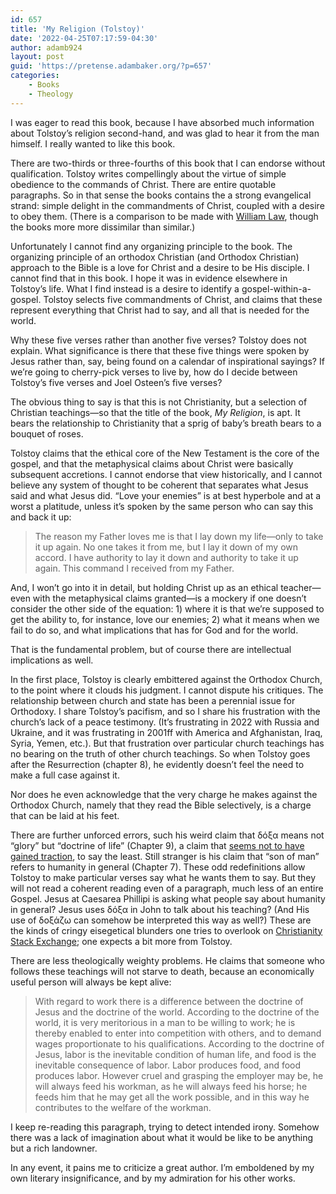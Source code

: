 ```yaml
---
id: 657
title: 'My Religion (Tolstoy)'
date: '2022-04-25T07:17:59-04:30'
author: adamb924
layout: post
guid: 'https://pretense.adambaker.org/?p=657'
categories:
    - Books
    - Theology
---
```


I was eager to read this book, because I have absorbed much information about Tolstoy’s religion second-hand, and was glad to hear it from the man himself. I really wanted to like this book.

There are two-thirds or three-fourths of this book that I can endorse without qualification. Tolstoy writes compellingly about the virtue of simple obedience to the commands of Christ. There are entire quotable paragraphs. So in that sense the books contains the a strong evangelical strand: simple delight in the commandments of Christ, coupled with a desire to obey them. (There is a comparison to be made with [William Law](https://pretense.adambaker.org/?p=156), though the books more more dissimilar than similar.)

Unfortunately I cannot find any organizing principle to the book. The organizing principle of an orthodox Christian (and Orthodox Christian) approach to the Bible is a love for Christ and a desire to be His disciple. I cannot find that in this book. I hope it was in evidence elsewhere in Tolstoy’s life. What I find instead is a desire to identify a gospel-within-a-gospel. Tolstoy selects five commandments of Christ, and claims that these represent everything that Christ had to say, and all that is needed for the world.

Why these five verses rather than another five verses? Tolstoy does not explain. What significance is there that these five things were spoken by Jesus rather than, say, being found on a calendar of inspirational sayings? If we’re going to cherry-pick verses to live by, how do I decide between Tolstoy’s five verses and Joel Osteen’s five verses?

The obvious thing to say is that this is not Christianity, but a selection of Christian teachings—so that the title of the book, *My Religion*, is apt. It bears the relationship to Christianity that a sprig of baby’s breath bears to a bouquet of roses.

Tolstoy claims that the ethical core of the New Testament is the core of the gospel, and that the metaphysical claims about Christ were basically subsequent accretions. I cannot endorse that view historically, and I cannot believe any system of thought to be coherent that separates what Jesus said and what Jesus did. “Love your enemies” is at best hyperbole and at a worst a platitude, unless it’s spoken by the same person who can say this and back it up:

> The reason my Father loves me is that I lay down my life—only to take it up again. No one takes it from me, but I lay it down of my own accord. I have authority to lay it down and authority to take it up again. This command I received from my Father.

And, I won’t go into it in detail, but holding Christ up as an ethical teacher—even with the metaphysical claims granted—is a mockery if one doesn’t consider the other side of the equation: 1) where it is that we’re supposed to get the ability to, for instance, love our enemies; 2) what it means when we fail to do so, and what implications that has for God and for the world.

That is the fundamental problem, but of course there are intellectual implications as well.

In the first place, Tolstoy is clearly embittered against the Orthodox Church, to the point where it clouds his judgment. I cannot dispute his critiques. The relationship between church and state has been a perennial issue for Orthodoxy. I share Tolstoy’s pacifism, and so I share his frustration with the church’s lack of a peace testimony. (It’s frustrating in 2022 with Russia and Ukraine, and it was frustrating in 2001ff with America and Afghanistan, Iraq, Syria, Yemen, etc.). But that frustration over particular church teachings has no bearing on the truth of other church teachings. So when Tolstoy goes after the Resurrection (chapter 8), he evidently doesn’t feel the need to make a full case against it.

Nor does he even acknowledge that the very charge he makes against the Orthodox Church, namely that they read the Bible selectively, is a charge that can be laid at his feet.

There are further unforced errors, such his weird claim that δόξα means not “glory” but “doctrine of life” (Chapter 9), a claim that [seems not to have gained traction](http://www.perseus.tufts.edu/hopper/text?doc=Perseus%3Atext%3A1999.04.0057%3Aentry%3Ddo%2Fca%5E), to say the least. Still stranger is his claim that “son of man” refers to humanity in general (Chapter 7). These odd redefinitions allow Tolstoy to make particular verses say what he wants them to say. But they will not read a coherent reading even of a paragraph, much less of an entire Gospel. Jesus at Caesarea Phillipi is asking what people say about humanity in general? Jesus uses δόξα in John to talk about his teaching? (And His use of δοξάζω can somehow be interpreted this way as well?) These are the kinds of cringy eisegetical blunders one tries to overlook on [Christianity Stack Exchange](https://christianity.stackexchange.com/); one expects a bit more from Tolstoy.

There are less theologically weighty problems. He claims that someone who follows these teachings will not starve to death, because an economically useful person will always be kept alive:

> With regard to work there is a difference between the doctrine of Jesus and the doctrine of the world. According to the doctrine of the world, it is very meritorious in a man to be willing to work; he is thereby enabled to enter into competition with others, and to demand wages proportionate to his qualifications. According to the doctrine of Jesus, labor is the inevitable condition of human life, and food is the inevitable consequence of labor. Labor produces food, and food produces labor. However cruel and grasping the employer may be, he will always feed his workman, as he will always feed his horse; he feeds him that he may get all the work possible, and in this way he contributes to the welfare of the workman.

I keep re-reading this paragraph, trying to detect intended irony. Somehow there was a lack of imagination about what it would be like to be anything but a rich landowner.

In any event, it pains me to criticize a great author. I’m emboldened by my own literary insignificance, and by my admiration for his other works.